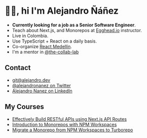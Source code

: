 # 👋🏼, hi I'm Alejandro Ñáñez

- **Currently looking for a job as a Senior Software Engineer**.
- Teach about Next.js, and Monorepos at [Egghead.io](https://egghead.io) instructor.
- Live in Colombia.
- Use TypeScript + React on a daily basis.
- Co-organize [React Medellín](https://meetup.com/react-medellin).
- I'm a mentor in [@the-collab-lab](https://github.com/the-collab-lab)

## Contact
- <a href="mailto:git@alejandro.dev">git@alejandro.dev</a>
- [@alejandronanez on Twitter](https://twitter.com/alejandronanez)
- [Alejandro Nanez on LinkedIn](https://linkedin.com/li/alejandronanez)

## My Courses

- [Effectively Build RESTful APIs using Next.js API Routes](https://egghead.io/courses/effectively-build-restful-apis-using-next-js-api-routes-41c2b1ea)
- [Introduction to Monorepos with NPM Workspaces](https://egghead.io/courses/introduction-to-monorepos-with-npm-workspaces-c03f500b)
- [Migrate a Monorepo from NPM Workspaces to Turborepo](https://egghead.io/courses/migrate-a-monorepo-from-npm-workspaces-to-turborepo-79d6b32d)
